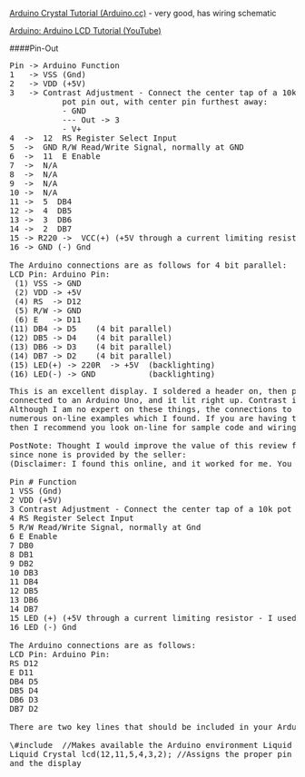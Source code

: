 [Arduino Crystal Tutorial (Arduino.cc)](https://www.arduino.cc/en/Tutorial/HelloWorld?from=Tutorial.LiquidCrystal) - very good, has wiring schematic

[Arduino: Arduino LCD Tutorial (YouTube)](https://www.youtube.com/watch?v=JDoTn1sLxWQ)

####Pin-Out
<pre>
Pin -> Arduino Function
1   -> VSS (Gnd)
2   -> VDD (+5V)
3   -> Contrast Adjustment - Connect the center tap of a 10k pot connected between Gnd and 5V
           pot pin out, with center pin furthest away:
           - GND
           --- Out -> 3
           - V+
4  ->  12  RS Register Select Input
5  ->  GND R/W Read/Write Signal, normally at GND
6  ->  11  E Enable
7  ->  N/A
8  ->  N/A
9  ->  N/A
10 ->  N/A
11 ->  5  DB4
12 ->  4  DB5
13 ->  3  DB6
14 ->  2  DB7
15 -> R220 ->  VCC(+) (+5V through a current limiting resistor - I used 220ohm)
16 -> GND (-) Gnd

The Arduino connections are as follows for 4 bit parallel:
LCD Pin: Arduino Pin:
 (1) VSS -> GND
 (2) VDD -> +5V
 (4) RS  -> D12
 (5) R/W -> GND
 (6) E   -> D11
(11) DB4 -> D5    (4 bit parallel)
(12) DB5 -> D4    (4 bit parallel)
(13) DB6 -> D3    (4 bit parallel)
(14) DB7 -> D2    (4 bit parallel)
(15) LED(+) -> 220R  -> +5V  (backlighting)
(16) LED(-) -> GND           (backlighting)
</pre>

<pre>
This is an excellent display. I soldered a header on, then plugged the display into a breadboard 
connected to an Arduino Uno, and it lit right up. Contrast is adjustable as others have described. 
Although I am no expert on these things, the connections to the display seem to be the same as the 
numerous on-line examples which I found. If you are having trouble getting this display working, 
then I recommend you look on-line for sample code and wiring instructions and have some fun with it.

PostNote: Thought I would improve the value of this review for beginners by giving a pin listing, 
since none is provided by the seller:
(Disclaimer: I found this online, and it worked for me. You should check for yourself!)

Pin # Function
1 VSS (Gnd)
2 VDD (+5V)
3 Contrast Adjustment - Connect the center tap of a 10k pot connected between Gnd and 5V
4 RS Register Select Input
5 R/W Read/Write Signal, normally at Gnd
6 E Enable
7 DB0
8 DB1
9 DB2
10 DB3
11 DB4
12 DB5
13 DB6
14 DB7
15 LED (+) (+5V through a current limiting resistor - I used 220ohm)
16 LED (-) Gnd

The Arduino connections are as follows:
LCD Pin: Arduino Pin:
RS D12
E D11
DB4 D5
DB5 D4
DB6 D3
DB7 D2

There are two key lines that should be included in your Arduino sketch:

\#include <LiquidCrystal.h> //Makes available the Arduino environment Liquid Crystal Display
Liquid Crystal lcd(12,11,5,4,3,2); //Assigns the proper pin connections (as above) between Arduino 
and the display
